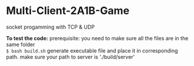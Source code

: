 # Multi-Client-2A1B-Game
socket progamming with TCP &amp; UDP 

**To test the code:**
prerequisite: you need to make sure all the files are in the same folder  
`$ bash build.sh`
generate executable file and place it in corresponding path. make sure your path to server is './build/server'



